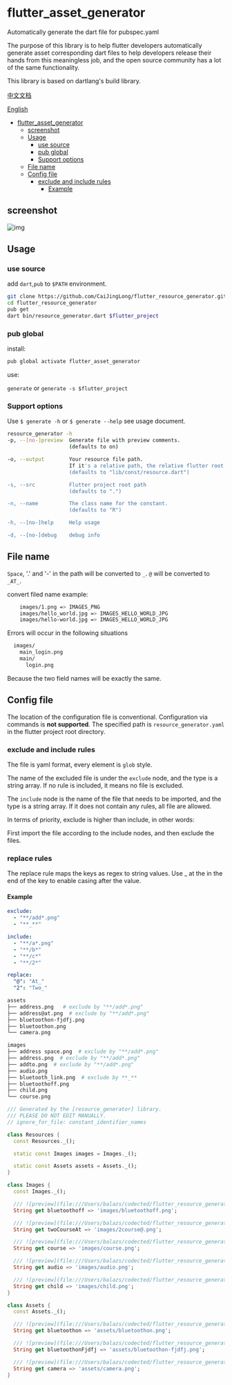 # flutter_asset_generator

Automatically generate the dart file for pubspec.yaml

The purpose of this library is to help flutter developers automatically generate asset corresponding dart files to help
developers release their hands from this meaningless job, and the open source community has a lot of the same
functionality.

This library is based on dartlang's build library.

[中文文档](https://github.com/CaiJingLong/flutter_resource_generator/blob/master/README_CHN.md)

[English](https://github.com/CaiJingLong/flutter_resource_generator)

- [flutter_asset_generator](#flutter_asset_generator)
    - [screenshot](#screenshot)
    - [Usage](#usage)
        - [use source](#use-source)
        - [pub global](#pub-global)
        - [Support options](#support-options)
    - [File name](#file-name)
    - [Config file](#config-file)
        - [exclude and include rules](#exclude-and-include-rules)
            - [Example](#example)

## screenshot

![img](https://raw.githubusercontent.com/CaiJingLong/some_asset/master/asset_gen_3.0.gif)

## Usage

### use source

add `dart`,`pub` to `$PATH` environment.

```bash
git clone https://github.com/CaiJingLong/flutter_resource_generator.git
cd flutter_resource_generator
pub get
dart bin/resource_generator.dart $flutter_project
```

### pub global

install:

```bash
pub global activate flutter_asset_generator
```

use:

`generate`
or
`generate -s $flutter_project`

### Support options

Use `$ generate -h` or `$ generate --help` see usage document.

```bash
resource_generator -h
-p, --[no-]preview  Generate file with preview comments.
                    (defaults to on)

-o, --output        Your resource file path.
                    If it's a relative path, the relative flutter root directory
                    (defaults to "lib/const/resource.dart")

-s, --src           Flutter project root path
                    (defaults to ".")

-n, --name          The class name for the constant.
                    (defaults to "R")

-h, --[no-]help     Help usage

-d, --[no-]debug    debug info
```

## File name

`Space`, '.' and '-' in the path will be converted to `_`. `@` will be converted to `_AT_`.

convert filed name example:

```bash
    images/1.png => IMAGES_PNG
    images/hello_world.jpg => IMAGES_HELLO_WORLD_JPG
    images/hello-world.jpg => IMAGES_HELLO_WORLD_JPG
```

Errors will occur in the following situations

```bash
  images/
    main_login.png
    main/
      login.png
```

Because the two field names will be exactly the same.

## Config file

The location of the configuration file is conventional.
Configuration via commands is **not supported**.
The specified path is `resource_generator.yaml` in the flutter project root directory.

### exclude and include rules

The file is yaml format, every element is `glob` style.

The name of the excluded file is under the `exclude` node, and the type is a string array. If no rule is included, it
means no file is excluded.

The `include` node is the name of the file that needs to be imported, and the type is a string array. If it does not
contain any rules, all file are allowed.

In terms of priority, exclude is higher than include, in other words:

First import the file according to the include nodes, and then exclude the files.

### replace rules

The replace rule maps the keys as regex to string values. Use _ at the in the end of the key to enable casing after the
value.

#### Example

```yaml
exclude:
  - "**/add*.png"
  - "**_**"

include:
  - "**/a*.png"
  - "**/b*"
  - "**/c*"
  - "**/2*"

replace:
  "@": "At_"
  "2": "Two_"
```

```sh
assets
├── address.png   # exclude by "**/add*.png"
├── address@at.png  # exclude by "**/add*.png"
├── bluetoothon-fjdfj.png
├── bluetoothon.png
└── camera.png

images
├── address space.png  # exclude by "**/add*.png"
├── address.png  # exclude by "**/add*.png"
├── addto.png  # exclude by "**/add*.png"
├── audio.png
├── bluetooth_link.png  # exclude by **_**
├── bluetoothoff.png
├── child.png
└── course.png
```

```dart
/// Generated by the [resource_generator] library.
/// PLEASE DO NOT EDIT MANUALLY.
// ignore_for_file: constant_identifier_names

class Resources {
  const Resources._();

  static const Images images = Images._();

  static const Assets assets = Assets._();
}

class Images {
  const Images._();

  /// ![preview](file:///Users/balazs/codected/flutter_resource_generator/example/images/bluetoothoff.png)
  String get bluetoothoff => 'images/bluetoothoff.png';

  /// ![preview](file:///Users/balazs/codected/flutter_resource_generator/example/images/2course@.png)
  String get twoCourseAt => 'images/2course@.png';

  /// ![preview](file:///Users/balazs/codected/flutter_resource_generator/example/images/course.png)
  String get course => 'images/course.png';

  /// ![preview](file:///Users/balazs/codected/flutter_resource_generator/example/images/audio.png)
  String get audio => 'images/audio.png';

  /// ![preview](file:///Users/balazs/codected/flutter_resource_generator/example/images/child.png)
  String get child => 'images/child.png';
}

class Assets {
  const Assets._();

  /// ![preview](file:///Users/balazs/codected/flutter_resource_generator/example/assets/bluetoothon.png)
  String get bluetoothon => 'assets/bluetoothon.png';

  /// ![preview](file:///Users/balazs/codected/flutter_resource_generator/example/assets/bluetoothon-fjdfj.png)
  String get bluetoothonFjdfj => 'assets/bluetoothon-fjdfj.png';

  /// ![preview](file:///Users/balazs/codected/flutter_resource_generator/example/assets/camera.png)
  String get camera => 'assets/camera.png';
}
```

[pub global]: https://dart.dev/tools/pub/cmd/pub-global#running-a-script-from-your-path
